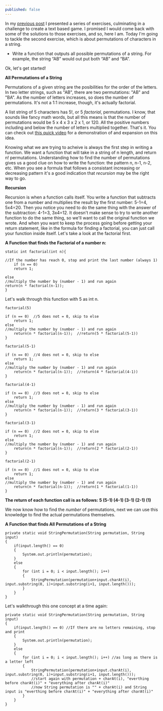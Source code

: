 ```yaml
---
published: false
---
```

In my [previous post](https://sjcswank.github.io/Stings-and-Things/) I presented a series of exercises, culminating in a challenge to create a text based game. I promised I would come back with some of the solutions to those exercises, and so, here I am. Today I'm going to tackle the second exercise, which is about permutations of characters in a string.

- Write a function that outputs all possible permutations of a string. For example, the string “AB” would out put both “AB” and “BA”.

Ok, let's get started!

**All Permutations of a String**

Permutations of a given string are the posibilities for the order of the letters. In two letter strings, such as "AB", there are two permutations: "AB" and "BA". As the number of letters increases, so does the number of permutations. It's not a 1:1 increase, though, it's actually factorial. 

A list string of 5 characters has 5!, or 5 _factorial_, permutations. I know, that sounds like fancy math words, but all this means is that the number of permutations would be 5 x 4 x 3 x 2 x 1, or 120. All the positive numbers including and below the number of letters multiplied together. That's it. You can check out [this quick video](https://www.khanacademy.org/math/precalculus/prob-comb/combinatorics-precalc/v/permutation-formula) for a demonstration of and expansion on this idea.

Knowing what we are trying to acheive is always the first step in writing a function. We want a function that will take in a string of n length, and return n! permutations. Understanding how to find the number of permutations gives us a good clue on how to write the function: the pattern n, n-1, n-2, etc. When you see a formula that follows a consistant increasing or decreasing pattern it's a good indication that _recursion_ may be the right way to go.

**Recursion**

Recursion is when a function calls itself. You write a function that subtracts one from a number and multiplies the result by the first number: 5-1=4, 5x4=20. Then you notice you need to do the same thing with the answer of the subtraction: 4-1=3, 3x4=12. It doesn't make sense to try to write another function to do the same thing, so we'll want to call the original function we wrote. And when you want to keep the process going before getting your return statement, like in the formula for finding a factorial, you can just call your function inside itself. Let's take a look at the factorial first.

**A Function that finds the Factorial of a number n:**

	static int factorial(int n){
    
    //If the number has reach 0, stop and print the last number (always 1)
  		if (n == 0)    
    	return 1;
        
  	else  
    //multiply the number by (number - 1) and run again
    return(n * factorial(n-1));    
 	}   

Let's walk through this function with 5 as int n.
	
    factorial(5)
    
	if (n == 0)  //5 does not = 0, skip to else  
		return 1;    
  	else  
    //multiply the number by (number - 1) and run again
    	return(n * factorial(n-1));  //return(5 * factorial(5-1))  
 	}   

	factorial(5-1)
    
	if (n == 0)  //4 does not = 0, skip to else  
		return 1;    
  	else  
    //multiply the number by (number - 1) and run again
    	return(n * factorial(n-1));  //return(4 * factorial(4-1))  
 	}  
    
    factorial(4-1)
    
	if (n == 0)  //3 does not = 0, skip to else  
		return 1;    
  	else  
    //multiply the number by (number - 1) and run again
    	return(n * factorial(n-1));  //return(3 * factorial(3-1))  
 	}  
    
    factorial(3-1)
    
	if (n == 0)  //2 does not = 0, skip to else  
		return 1;    
  	else  
    //multiply the number by (number - 1) and run again
    	return(n * factorial(n-1));  //return(2 * factorial(2-1))  
 	}  
    
    factorial(2-1)
    
	if (n == 0)  //1 does not = 0, skip to else  
		return 1;    
  	else  
    //multiply the number by (number - 1) and run again
    	return(n * factorial(n-1));  //return(1 * factorial(1-1))  
 	}  
    
**The return of each function call is as follows:
	5  (5-1)  (4-1)  (3-1)  (2-1)  (1)**

We now know how to find the _number_ of permutations, next we can use this knowledge to find the actual permutations themselves. 

**A Function that finds All Permutations of a String**

    private static void StringPermutation(String permutation, String input)
    {    
        if(input.length() == 0)
        {
            System.out.println(permutation);
        }
        else
        {
            for (int i = 0; i < input.length(); i++)
            {    
                StringPermutation(permutation+input.charAt(i), input.substring(0, i)+input.substring(i+1, input.length()));
            }
        }
    }

Let's walkthrough this one concept at a time again:

    private static void StringPermutation(String permutation, String input)
    {    
        if(input.length() == 0) //If there are no letters remaining, stop and print
        {
            System.out.println(permutation);
        }
        else
        {
            for (int i = 0; i < input.length(); i++) //as long as there is a letter left
            {    
                StringPermutation(permutation+input.charAt(i), input.substring(0, i)+input.substring(i+1, input.length()));
                //start again with permutation + charAt(i), "everthing before charAt(i)" + "everything after charAt(i)"
                //now String permutation is "" + charAt(i) and String input is "everthing before charAt(i)" + "everything after charAt(i)"
            }
        }
    }
    
